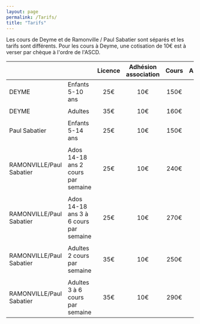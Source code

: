 ```yaml
---
layout: page
permalink: /Tarifs/
title: "Tarifs"
---
```


Les cours de Deyme et de Ramonville / Paul Sabatier sont séparés et les tarifs sont différents. Pour les cours à Deyme, une cotisation de 10€ est à verser par chèque à l'ordre de l'ASCD.

||                   | Licence | Adhésion association  | Cours | ASCD |
|---|---                |:-:      |:-:                    |:-:    |--:   |
|DEYME| Enfants 5-10 ans  | 25€     | 10€                   | 150€  | 10€  |
|||||||
|DEYME| Adultes           | 35€     | 10€                   | 160€  | 10€  |
|||||||
|Paul Sabatier|Enfants 5-14 ans|25€     | 10€                   | 150€  | |
|||||||
|RAMONVILLE/Paul Sabatier|Ados 14-18 ans 2 cours par semaine |25€     | 10€                   | 240€  |  |
|||||||
|RAMONVILLE/Paul Sabatier|Ados 14-18 ans 3 à 6 cours par semaine |25€     | 10€                   | 270€  | |
|||||||
|RAMONVILLE/Paul Sabatier|Adultes 2 cours par semaine |35€     | 10€                   | 250€  | |
|||||||
|RAMONVILLE/Paul Sabatier|Adultes 3 à 6 cours par semaine |35€     | 10€                   | 290€  ||


